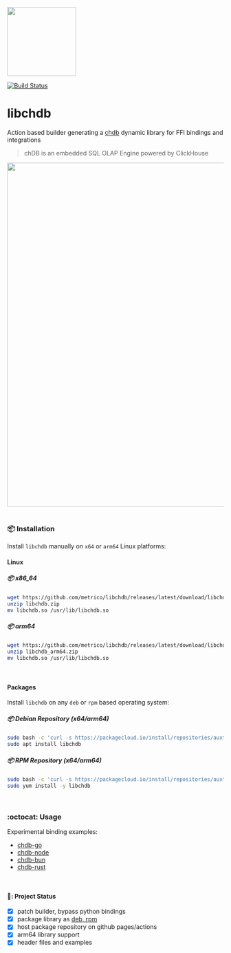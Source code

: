 <a href="https://chdb.fly.dev" target="_blank">
  <img src="https://github.com/metrico/libchdb/assets/1423657/802bd339-4974-467e-84a0-8ea220cd8515" height=160 />
  <!-- <img src="https://user-images.githubusercontent.com/1423657/236688026-812c5d02-ddcc-4726-baf8-c7fe804c0046.png" width=170 /> -->
</a>

[![Build Status](https://github.com/metrico/libchdb/actions/workflows/build_lib.yml/badge.svg)](https://github.com/metrico/libchdb/actions/workflows/build_lib.yml)

# libchdb

Action based builder generating a [chdb](https://github.com/chdb-io/chdb) dynamic library for FFI bindings and integrations

> chDB is an embedded SQL OLAP Engine powered by ClickHouse

<img src="https://github.com/metrico/libchdb/assets/1423657/5c0ca795-dcea-438f-9e2c-76fedc88ae04" width=800>

<br>

<br>

### :package: Installation
Install `libchdb` manually on `x64` or `arm64` Linux platforms:


#### Linux
##### 📦 x86_64
```bash
wget https://github.com/metrico/libchdb/releases/latest/download/libchdb.zip
unzip libchdb.zip
mv libchdb.so /usr/lib/libchdb.so
```
##### 📦 arm64
```bash
wget https://github.com/metrico/libchdb/releases/latest/download/libchdb_arm64.zip
unzip libchdb_arm64.zip
mv libchdb.so /usr/lib/libchdb.so
```
<br>

#### Packages
Install `libchdb` on any `deb` or `rpm` based operating system:

##### :package: Debian Repository _(x64/arm64)_
```bash
sudo bash -c 'curl -s https://packagecloud.io/install/repositories/auxten/chdb/script.deb.sh | os=any dist=any bash'
sudo apt install libchdb
```

##### :package: RPM Repository _(x64/arm64)_
```bash
sudo bash -c 'curl -s https://packagecloud.io/install/repositories/auxten/chdb/script.rpm.sh | os=rpm_any dist=rpm_any bash'
sudo yum install -y libchdb
```



<br>

### :octocat: Usage
Experimental binding examples: 
* [chdb-go](https://github.com/chdb-io/chdb-go)
* [chdb-node](https://github.com/chdb-io/chdb-node)
* [chdb-bun](https://github.com/chdb-io/chdb-bun)
* [chdb-rust](https://github.com/chdb-io/chdb-rust)

<br>

#### 🚧: Project Status
- [x] patch builder, bypass python bindings
- [x] package library as [deb, rpm](https://github.com/metrico/libchdb/releases)
- [x] host package repository on github pages/actions
- [x] arm64 library support
- [x] header files and examples
